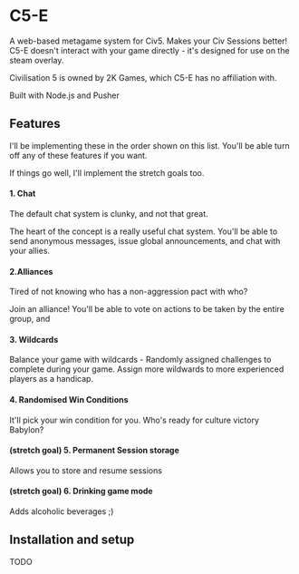 # C5-E

A web-based metagame system for Civ5. Makes your Civ Sessions better! 
C5-E doesn't interact with your game directly - it's designed for use on the steam overlay.


Civilisation 5 is owned by 2K Games, which C5-E has no affiliation with.


Built with Node.js and Pusher


## Features

I'll be implementing these in the order shown on this list.
You'll be able turn off any of these features if you want.

If things go well, I'll implement the stretch goals too.



 
#### 1. Chat
The default chat system is clunky, and not that great.

The heart of the concept is a really useful chat system. 
You'll be able to send anonymous messages, issue global announcements, and chat with your allies.


#### 2.Alliances
Tired of not knowing who has a non-aggression pact with who?

Join an alliance! You'll be able to vote on actions to be taken by the entire group, and


#### 3. Wildcards
Balance your game with wildcards - Randomly assigned challenges to complete during your game.
Assign more wildwards to more experienced players as a handicap.


#### 4. Randomised Win Conditions

It'll pick your win condition for you.
Who's ready for culture victory Babylon?

#### (stretch goal) 5. Permanent Session storage

Allows you to store and resume sessions

#### (stretch goal) 6. Drinking game mode
Adds alcoholic beverages ;)

## Installation and setup

TODO
